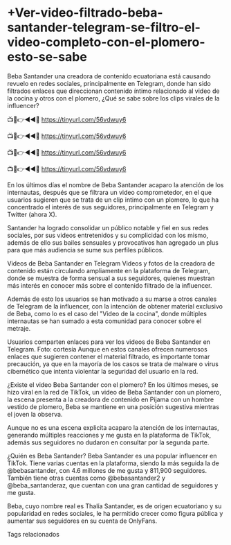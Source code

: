# +Ver-video-filtrado-beba-santander-telegram-se-filtro-el-video-completo-con-el-plomero-esto-se-sabe

Beba Santander una creadora de contenido ecuatoriana está causando revuelo en redes sociales, principalmente en Telegram, donde han sido filtrados enlaces que direccionan contenido íntimo relacionado al video de la cocina y otros con el plomero, ¿Qué se sabe sobre los clips virales de la influencer?

📺📱👉◄◄🔴 https://tinyurl.com/56vdwuy6

📺📱👉◄◄🔴 https://tinyurl.com/56vdwuy6

📺📱👉◄◄🔴 https://tinyurl.com/56vdwuy6

📺📱👉◄◄🔴 https://tinyurl.com/56vdwuy6


En los últimos días el nombre de Beba Santander acaparo la atención de los internautas, después que se filtrara un video comprometedor, en el que usuarios sugieren que se trata de un clip intimo con un plomero, lo que ha concentrado el interés de sus seguidores, principalmente en Telegram y Twitter (ahora X).

Santander ha logrado consolidar un público notable y fiel en sus redes sociales, por sus videos entretenidos y su complicidad con los mismo, además de ello sus bailes sensuales y provocativos han agregado un plus para que más audiencia se sume sus perfiles públicos.


Videos de Beba Santander en Telegram
Videos y fotos de la creadora de contenido están circulando ampliamente en la plataforma de Telegram, donde se muestra de forma sensual a sus seguidores, quienes muestran más interés en conocer más sobre el contenido filtrado de la influencer.

Además de esto los usuarios se han motivado a su marse a otros canales de Telegram de la influencer, con la intención de obtener material exclusivo de Beba, como lo es el caso del "Video de la cocina", donde múltiples internautas se han sumado a esta comunidad para conocer sobre el metraje.

Usuarios comparten enlaces para ver los videos de Beba Santander en Telegram. Foto: cortesía
Aunque en estos canales ofrecen numerosos enlaces que sugieren contener el material filtrado, es importante tomar precaución, ya que en la mayoría de los casos se trata de malware o virus cibernético que intenta violentar la seguridad del usuario en la red.


¿Existe el video Beba Santander con el plomero?
En los últimos meses, se hizo viral en la red de TikTok, un video de Beba Santander con un plomero, la escena presenta a la creadora de contenido en Pijama con un hombre vestido de plomero, Beba se mantiene en una posición sugestiva mientras el joven la observa.

Aunque no es una escena explicita acaparo la atención de los internautas, generando múltiples reacciones y me gusta en la plataforma de TikTok, además sus seguidores no dudaron en consultar por la segunda parte.

¿Quién es Beba Santander?
Beba Santander es una popular influencer en TikTok. Tiene varias cuentas en la plataforma, siendo la más seguida la de @bebasantander, con 4.6 millones de me gusta y 811,900 seguidores. También tiene otras cuentas como @bebasantander2 y @beba_santanderaz, que cuentan con una gran cantidad de seguidores y me gusta.


Beba, cuyo nombre real es Thalía Santander, es de origen ecuatoriano y su popularidad en redes sociales, le ha permitido crecer como figura pública y aumentar sus seguidores en su cuenta de OnlyFans.

Tags relacionados
